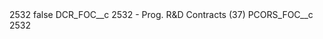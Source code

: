 <?xml version="1.0" encoding="UTF-8"?>
<CustomMetadata xmlns="http://soap.sforce.com/2006/04/metadata" xmlns:xsi="http://www.w3.org/2001/XMLSchema-instance" xmlns:xsd="http://www.w3.org/2001/XMLSchema">
    <label>2532</label>
    <protected>false</protected>
    <values>
        <field>DCR_FOC__c</field>
        <value xsi:type="xsd:string">2532 - Prog. R&amp;D Contracts (37)</value>
    </values>
    <values>
        <field>PCORS_FOC__c</field>
        <value xsi:type="xsd:string">2532</value>
    </values>
</CustomMetadata>
